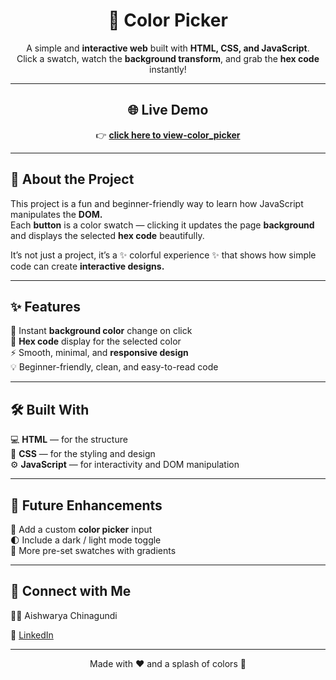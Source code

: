 <h1 align="center">🎨 Color Picker</h1>

<p align="center">
  A simple and <b>interactive web</b> built with <b>HTML, CSS, and JavaScript</b>.<br/>
  Click a swatch, watch the <b>background transform</b>, and grab the <b>hex code</b> instantly!
</p>

---

<h2 align="center">🌐 Live Demo</h2>

<p align="center">
  👉 <a href="https://aishwarya152.github.io/color_picker/"><b>click here to view-color_picker</b></a>
</p>

---

##  📁 About the Project  

This project is a fun and beginner-friendly way to learn how JavaScript manipulates the **DOM.**  
Each **button** is a color swatch — clicking it updates the page **background** and displays the selected **hex code** beautifully.  

It’s not just a project, it’s a ✨ colorful experience ✨ that shows how simple code can create **interactive designs.**  

---

## ✨ Features  

🎯 Instant **background color** change on click  
🎨 **Hex code** display for the selected color  
⚡ Smooth, minimal, and **responsive design**  
💡 Beginner-friendly, clean, and easy-to-read code  

---

## 🛠 Built With  

💻 **HTML** — for the structure  
🎨 **CSS** — for the styling and design  
⚙ **JavaScript** — for interactivity and DOM manipulation  

---

## 🚀 Future Enhancements  

🌈 Add a custom **color picker** input  
🌓 Include a dark / light mode toggle  
🎉 More pre-set swatches with gradients  

---

## 🤝 Connect with Me  

👩‍💻 Aishwarya Chinagundi  

🔗 [LinkedIn](https://www.linkedin.com/in/aishwarya-chinagundi-21a341356) 

---
<p align="center">Made with ♥ and a splash of colors 🎨</p>

